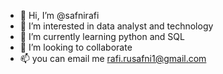 - 👋 Hi, I’m @safnirafi
- 👀 I’m interested in data analyst and technology
- 🌱 I’m currently learning python and SQL
- 💞️ I’m looking to collaborate
- 📫 you can email me rafi.rusafni1@gmail.com

<!---
safnirafi/safnirafi is a ✨ special ✨ repository because its `README.md` (this file) appears on your GitHub profile.
You can click the Preview link to take a look at your changes.
--->

